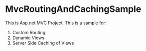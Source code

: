 # MvcRoutingAndCachingSample
This is Asp.net MVC Project. This is a sample for:
1. Custom Routing
2. Dynamic Views
3. Server Side Caching of Views
